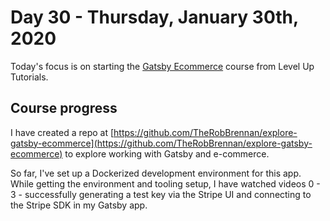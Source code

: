 # Day 30 - Thursday, January 30th, 2020

Today's focus is on starting the [Gatsby Ecommerce](https://www.leveluptutorials.com/tutorials/gatsby-ecommerce) course from Level Up Tutorials.

## Course progress

I have created a repo at [https://github.com/TheRobBrennan/explore-gatsby-ecommerce](https://github.com/TheRobBrennan/explore-gatsby-ecommerce) to explore working with Gatsby and e-commerce.

So far, I've set up a Dockerized development environment for this app. While getting the environment and tooling setup, I have watched videos 0 - 3 - successfully generating a test key via the Stripe UI and connecting to the Stripe SDK in my Gatsby app.
